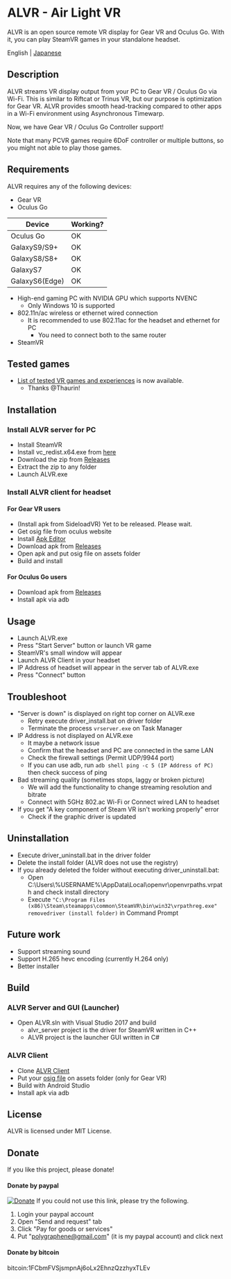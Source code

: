# ALVR - Air Light VR

ALVR is an open source remote VR display for Gear VR and Oculus Go. With it, you can play SteamVR games in your standalone headset.

English | [Japanese](https://github.com/polygraphene/ALVR/blob/master/README-ja.md)

## Description

ALVR streams VR display output from your PC to Gear VR / Oculus Go via Wi-Fi. This is similar to Riftcat or Trinus VR, but our purpose is optimization for Gear VR. ALVR provides smooth head-tracking compared to other apps in a Wi-Fi environment using Asynchronous Timewarp.

Now, we have Gear VR / Oculus Go Controller support!

Note that many PCVR games require 6DoF controller or multiple buttons, so you might not able to play those games.

## Requirements

ALVR requires any of the following devices:

- Gear VR
- Oculus Go

|Device|Working?|
|---|---|
|Oculus Go|OK|
|GalaxyS9/S9+|OK|
|GalaxyS8/S8+|OK|
|GalaxyS7|OK|
|GalaxyS6(Edge)|OK|

- High-end gaming PC with NVIDIA GPU which supports NVENC
    - Only Windows 10 is supported
- 802.11n/ac wireless or ethernet wired connection
    - It is recommended to use 802.11ac for the headset and ethernet for PC
        - You need to connect both to the same router
- SteamVR

## Tested games

- [List of tested VR games and experiences](https://github.com/polygraphene/ALVR/wiki/List-of-tested-VR-games-and-experiences) is now available.
    - Thanks @Thaurin!

## Installation

### Install ALVR server for PC

- Install SteamVR
- Install vc\_redist.x64.exe from [here](https://www.microsoft.com/en-us/download/details.aspx?id=53840)
- Download the zip from [Releases](https://github.com/polygraphene/ALVR/releases)
- Extract the zip to any folder
- Launch ALVR.exe

### Install ALVR client for headset

#### For Gear VR users

- (Install apk from SideloadVR) Yet to be released. Please wait.
- Get osig file from oculus website
- Install [Apk Editor](https://play.google.com/store/apps/details?id=com.gmail.heagoo.apkeditor)
- Download apk from [Releases](https://github.com/polygraphene/ALVR/releases)
- Open apk and put osig file on assets folder
- Build and install

#### For Oculus Go users

- Download apk from [Releases](https://github.com/polygraphene/ALVR/releases)
- Install apk via adb

## Usage

- Launch ALVR.exe
- Press "Start Server" button or launch VR game
- SteamVR's small window will appear
- Launch ALVR Client in your headset
- IP Address of headset will appear in the server tab of ALVR.exe
- Press "Connect" button

## Troubleshoot

- "Server is down" is displayed on right top corner on ALVR.exe
    - Retry execute driver\_install.bat on driver folder
    - Terminate the process `vrserver.exe` on Task Manager
- IP Address is not displayed on ALVR.exe
    - It maybe a network issue
    - Confirm that the headset and PC are connected in the same LAN
    - Check the firewall settings (Permit UDP/9944 port)
    - If you can use adb, run `adb shell ping -c 5 (IP Address of PC)` then check success of ping
- Bad streaming quality (sometimes stops, laggy or broken picture)
    - We will add the functionality to change streaming resolution and bitrate
    - Connect with 5GHz 802.ac Wi-Fi or Connect wired LAN to headset
- If you get "A key component of Steam VR isn't working properly" error
    - Check if the graphic driver is updated

## Uninstallation

- Execute driver\_uninstall.bat in the driver folder
- Delete the install folder (ALVR does not use the registry)
- If you already deleted the folder without executing driver\_uninstall.bat:
    - Open C:\Users\\%USERNAME%\AppData\Local\openvr\openvrpaths.vrpath and check install directory
    - Execute
    `"C:\Program Files (x86)\Steam\steamapps\common\SteamVR\bin\win32\vrpathreg.exe" removedriver (install folder)`
    in Command Prompt

## Future work

- Support streaming sound
- Support H.265 hevc encoding (currently H.264 only)
- Better installer

## Build

### ALVR Server and GUI (Launcher)

- Open ALVR.sln with Visual Studio 2017 and build
    - alvr\_server project is the driver for SteamVR written in C++
    - ALVR project is the launcher GUI written in C#

### ALVR Client

- Clone [ALVR Client](https://github.com/polygraphene/ALVRClient)
- Put your [osig file](https://developer.oculus.com/documentation/mobilesdk/latest/concepts/mobile-submission-sig-file/) on assets folder (only for Gear VR)
- Build with Android Studio
- Install apk via adb

## License

ALVR is licensed under MIT License.

## Donate

If you like this project, please donate!

#### Donate by paypal

[![Donate](https://img.shields.io/badge/Donate-PayPal-green.svg)](https://www.paypal.com/cgi-bin/webscr?cmd=_donations&business=polygraphene@gmail.com&lc=US&item_name=Donate+for+ALVR+developer&no_note=0&cn=&curency_code=USD&bn=PP-DonationsBF:btn_donateCC_LG.gif:NonHosted)
If you could not use this link, please try the following.
1. Login your paypal account
2. Open "Send and request" tab
3. Click "Pay for goods or services"
4. Put "polygraphene@gmail.com" (it is my paypal account) and click next

#### Donate by bitcoin

bitcoin:1FCbmFVSjsmpnAj6oLx2EhnzQzzhyxTLEv
